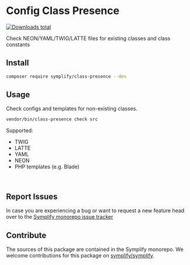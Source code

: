 # Config Class Presence

[![Downloads total](https://img.shields.io/packagist/dt/symplify/class-presence.svg?style=flat-square)](https://packagist.org/packages/symplify/class-presence/stats)

Check NEON/YAML/TWIG/LATTE files for existing classes and class constants

## Install

```bash
composer require symplify/class-presence --dev
```

## Usage

Check configs and templates for non-existing classes.

```bash
vendor/bin/class-presence check src
```

Supported:

- TWIG
- LATTE
- YAML
- NEON
- PHP templates (e.g. Blade)

<br>

## Report Issues

In case you are experiencing a bug or want to request a new feature head over to the [Symplify monorepo issue tracker](https://github.com/symplify/symplify/issues)

## Contribute

The sources of this package are contained in the Symplify monorepo. We welcome contributions for this package on [symplify/symplify](https://github.com/symplify/symplify).
